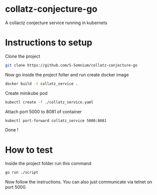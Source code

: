 # collatz-conjecture-go
 A collactz conjecture service running in kubernets

# Instructions to setup
Clone the project
 ```sh
git clone https://github.com/S-Somnium/collatz-conjecture-go
```
Now go inside the project folter and run create docker image
 ```sh
docker build -t collatz_service .
```
Create minikube pod
 ```sh
kubectl create -f ./collatz_service.yaml
```
Attach port 5000 to 8081 of container
 ```sh
kubectl port-forward collatz_service 5000:8081
```
Done !

# How to test
Inside the project folder run this command
 ```sh
go run ./script
```
Now follow the instructions.
You can also just communicate via telnet on port 5000.